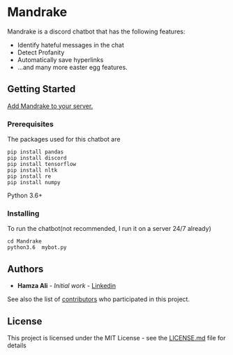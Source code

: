 # Mandrake
Mandrake is a discord chatbot that has the following features:
* Identify hateful messages in the chat
* Detect Profanity
* Automatically save hyperlinks
* ...and many more easter egg features.

## Getting Started
<a href="https://discordapp.com/oauth2/authorize?client_id=598252932802150407&scope=bot">Add Mandrake to your server.</a>

### Prerequisites

The packages used for this chatbot are

```
pip install pandas
pip install discord
pip install tensorflow
pip install nltk
pip install re
pip install numpy
```
Python 3.6+
### Installing
To run the chatbot(not recommended, I run it on a server 24/7 already)
```
cd Mandrake
python3.6  mybot.py
```
## Authors

* **Hamza Ali** - *Initial work* - [Linkedin](https://www.linkedin.com/in/hamza-ali-rizvi-643251148/)

See also the list of [contributors](https://github.com/your/project/contributors) who participated in this project.

## License

This project is licensed under the MIT License - see the [LICENSE.md](https://github.com/ryzbaka/Mandrake/blob/master/LICENSE) file for details

